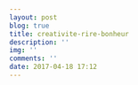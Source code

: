 ```yaml
---
layout: post
blog: true
title: creativite-rire-bonheur
description: ''
img: ''
comments: ''
date: 2017-04-18 17:12
---
```

